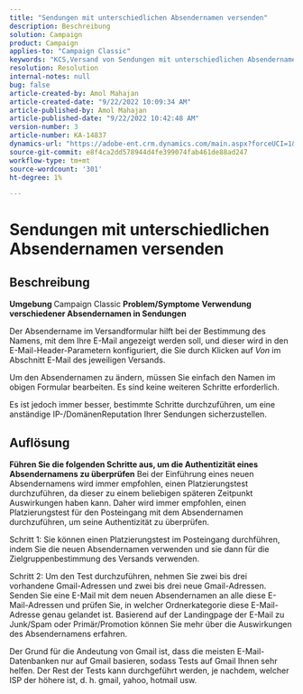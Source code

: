 ```yaml
---
title: "Sendungen mit unterschiedlichen Absendernamen versenden"
description: Beschreibung
solution: Campaign
product: Campaign
applies-to: "Campaign Classic"
keywords: "KCS,Versand von Sendungen mit unterschiedlichen Absendernamen"
resolution: Resolution
internal-notes: null
bug: false
article-created-by: Amol Mahajan
article-created-date: "9/22/2022 10:09:34 AM"
article-published-by: Amol Mahajan
article-published-date: "9/22/2022 10:42:48 AM"
version-number: 3
article-number: KA-14837
dynamics-url: "https://adobe-ent.crm.dynamics.com/main.aspx?forceUCI=1&pagetype=entityrecord&etn=knowledgearticle&id=3482baa3-5e3a-ed11-9db0-002248086d3d"
source-git-commit: e8f4ca2dd578944d4fe399074fab461de88ad247
workflow-type: tm+mt
source-wordcount: '301'
ht-degree: 1%

---
```


# Sendungen mit unterschiedlichen Absendernamen versenden

## Beschreibung

<b>Umgebung</b><b> </b>
Campaign Classic
<b>Problem/Symptome</b>
<b>Verwendung verschiedener Absendernamen in Sendungen</b>

Der Absendername im Versandformular hilft bei der Bestimmung des Namens, mit dem Ihre E-Mail angezeigt werden soll, und dieser wird in den E-Mail-Header-Parametern konfiguriert, die Sie durch Klicken auf *Von* im Abschnitt E-Mail des jeweiligen Versands.

Um den Absendernamen zu ändern, müssen Sie einfach den Namen im obigen Formular bearbeiten. Es sind keine weiteren Schritte erforderlich.

Es ist jedoch immer besser, bestimmte Schritte durchzuführen, um eine anständige IP-/DomänenReputation Ihrer Sendungen sicherzustellen.






## Auflösung

<b>Führen Sie die folgenden Schritte aus, um die Authentizität eines Absendernamens zu überprüfen</b>
Bei der Einführung eines neuen Absendernamens wird immer empfohlen, einen Platzierungstest durchzuführen, da dieser zu einem beliebigen späteren Zeitpunkt Auswirkungen haben kann. Daher wird immer empfohlen, einen Platzierungstest für den Posteingang mit dem Absendernamen durchzuführen, um seine Authentizität zu überprüfen.

Schritt 1: Sie können einen Platzierungstest im Posteingang durchführen, indem Sie die neuen Absendernamen verwenden und sie dann für die Zielgruppenbestimmung des Versands verwenden.

Schritt 2: Um den Test durchzuführen, nehmen Sie zwei bis drei vorhandene Gmail-Adressen und zwei bis drei neue Gmail-Adressen. Senden Sie eine E-Mail mit dem neuen Absendernamen an alle diese E-Mail-Adressen und prüfen Sie, in welcher Ordnerkategorie diese E-Mail-Adresse genau gelandet ist. Basierend auf der Landingpage der E-Mail zu Junk/Spam oder Primär/Promotion können Sie mehr über die Auswirkungen des Absendernamens erfahren.

Der Grund für die Andeutung von Gmail ist, dass die meisten E-Mail-Datenbanken nur auf Gmail basieren, sodass Tests auf Gmail Ihnen sehr helfen. Der Rest der Tests kann durchgeführt werden, je nachdem, welcher ISP der höhere ist, d. h. gmail, yahoo, hotmail usw.
